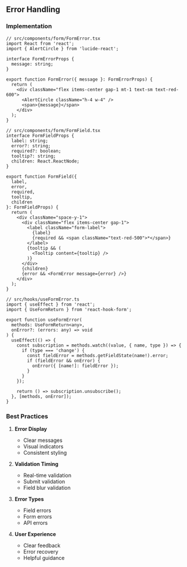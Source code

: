 ## Error Handling

### Implementation

```tsx
// src/components/form/FormError.tsx
import React from 'react';
import { AlertCircle } from 'lucide-react';

interface FormErrorProps {
  message: string;
}

export function FormError({ message }: FormErrorProps) {
  return (
    <div className="flex items-center gap-1 mt-1 text-sm text-red-600">
      <AlertCircle className="h-4 w-4" />
      <span>{message}</span>
    </div>
  );
}

// src/components/form/FormField.tsx
interface FormFieldProps {
  label: string;
  error?: string;
  required?: boolean;
  tooltip?: string;
  children: React.ReactNode;
}

export function FormField({
  label,
  error,
  required,
  tooltip,
  children
}: FormFieldProps) {
  return (
    <div className="space-y-1">
      <div className="flex items-center gap-1">
        <label className="form-label">
          {label}
          {required && <span className="text-red-500">*</span>}
        </label>
        {tooltip && (
          <Tooltip content={tooltip} />
        )}
      </div>
      {children}
      {error && <FormError message={error} />}
    </div>
  );
}

// src/hooks/useFormError.ts
import { useEffect } from 'react';
import { UseFormReturn } from 'react-hook-form';

export function useFormError(
  methods: UseFormReturn<any>,
  onError?: (errors: any) => void
) {
  useEffect(() => {
    const subscription = methods.watch((value, { name, type }) => {
      if (type === 'change') {
        const fieldError = methods.getFieldState(name!).error;
        if (fieldError && onError) {
          onError({ [name!]: fieldError });
        }
      }
    });

    return () => subscription.unsubscribe();
  }, [methods, onError]);
}
```

### Best Practices

1. **Error Display**
   - Clear messages
   - Visual indicators
   - Consistent styling

2. **Validation Timing**
   - Real-time validation
   - Submit validation
   - Field blur validation

3. **Error Types**
   - Field errors
   - Form errors
   - API errors

4. **User Experience**
   - Clear feedback
   - Error recovery
   - Helpful guidance